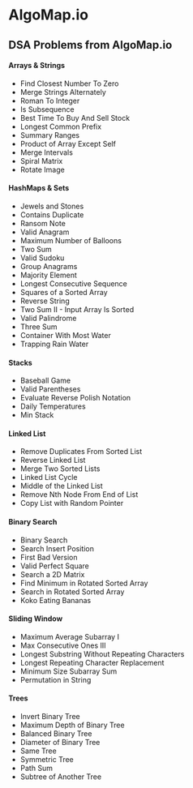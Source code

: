 # AlgoMap.io
<div align="left">
    <h2>DSA Problems from AlgoMap.io</h2>
    <h4>Arrays & Strings</h4>
    <ul>
    	<li>Find Closest Number To Zero</li>
    	<li>Merge Strings Alternately</li>
    	<li>Roman To Integer</li>
    	<li>Is Subsequence</li>
    	<li>Best Time To Buy And Sell Stock</li>
    	<li>Longest Common Prefix</li>
    	<li>Summary Ranges</li>
    	<li>Product of Array Except Self</li>
    	<li>Merge Intervals</li>
    	<li>Spiral Matrix</li>
    	<li>Rotate Image</li>
    </ul>
    <h4>HashMaps & Sets</h4>
    <ul>
    	<li>Jewels and Stones</li>
    	<li>Contains Duplicate</li>
    	<li>Ransom Note</li>
    	<li>Valid Anagram</li>
    	<li>Maximum Number of Balloons</li>
    	<li>Two Sum</li>
    	<li>Valid Sudoku</li>
    	<li>Group Anagrams</li>
    	<li>Majority Element</li>
    	<li>Longest Consecutive Sequence</li>
    	<li>Squares of a Sorted Array</li>
    	<li>Reverse String</li>
    	<li>Two Sum II - Input Array Is Sorted</li>
    	<li>Valid Palindrome</li>
    	<li>Three Sum</li>
    	<li>Container With Most Water</li>
    	<li>Trapping Rain Water</li>
    </ul>
    <h4>Stacks</h4>
    <ul>
    	<li>Baseball Game</li>
    	<li>Valid Parentheses</li>
    	<li>Evaluate Reverse Polish Notation</li>
    	<li>Daily Temperatures</li>
    	<li>Min Stack</li>
    </ul>
    <h4>Linked List</h4>
    <ul>
    	<li>Remove Duplicates From Sorted List</li>
    	<li>Reverse Linked List</li>
    	<li>Merge Two Sorted Lists</li>
    	<li>Linked List Cycle</li>
    	<li>Middle of the Linked List</li>
    	<li>Remove Nth Node From End of List</li>
    	<li>Copy List with Random Pointer</li>
    </ul>
    <h4>Binary Search</h4>
    <ul>
    	<li>Binary Search</li>
    	<li>Search Insert Position</li>
    	<li>First Bad Version</li>
    	<li>Valid Perfect Square</li>
    	<li>Search a 2D Matrix</li>
    	<li>Find Minimum in Rotated Sorted Array</li>
    	<li>Search in Rotated Sorted Array</li>
    	<li>Koko Eating Bananas</li>
    </ul>
    <h4>Sliding Window</h4>
    <ul>
    	<li>Maximum Average Subarray I</li>
    	<li>Max Consecutive Ones III</li>
    	<li>Longest Substring Without Repeating Characters</li>
    	<li>Longest Repeating Character Replacement</li>
    	<li>Minimum Size Subarray Sum</li>
    	<li>Permutation in String</li>
    </ul>
    <h4>Trees</h4>
    <ul>
    	<li>Invert Binary Tree</li>
    	<li>Maximum Depth of Binary Tree</li>
    	<li>Balanced Binary Tree</li>
    	<li>Diameter of Binary Tree</li>
    	<li>Same Tree</li>
    	<li>Symmetric Tree</li>
    	<li>Path Sum</li>
    	<li>Subtree of Another Tree</li>
    </ul>
</div>
